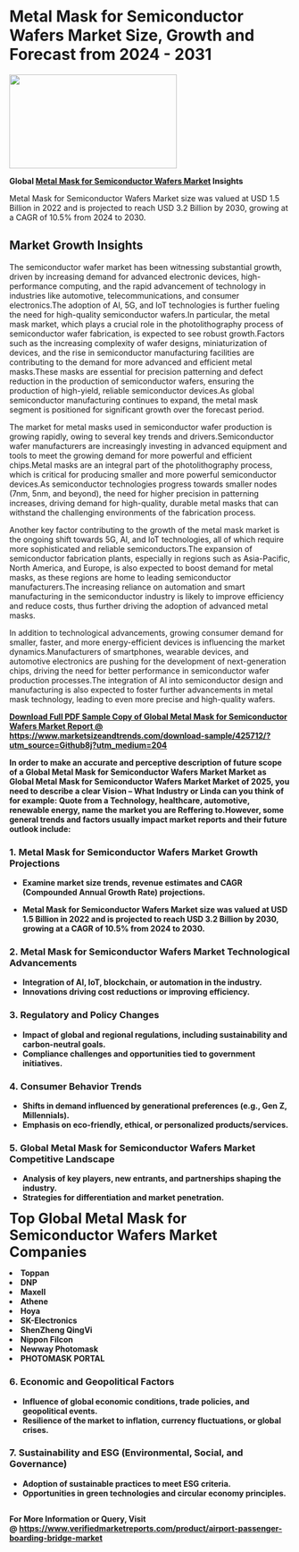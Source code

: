 <H1>Metal Mask for Semiconductor Wafers Market Size, Growth and Forecast from 2024 - 2031</H1><img class="aligncenter size-medium wp-image-584254" src="https://thirdeyenews.in/wp-content/uploads/2024/09/Global-Market-Research-300x168.jpeg" alt="" width="300" height="168" /><p><strong>Global&nbsp;<a href="https://www.marketsizeandtrends.com/download-sample/425712/?utm_source=Github8j?utm_medium=204">Metal Mask for Semiconductor Wafers Market</a> Insights</strong></p><p>Metal Mask for Semiconductor Wafers Market size was valued at USD 1.5 Billion in 2022 and is projected to reach USD 3.2 Billion by 2030, growing at a CAGR of 10.5% from 2024 to 2030.</p><p><h2>Market Growth Insights</h2> <p>The semiconductor wafer market has been witnessing substantial growth, driven by increasing demand for advanced electronic devices, high-performance computing, and the rapid advancement of technology in industries like automotive, telecommunications, and consumer electronics.The adoption of AI, 5G, and IoT technologies is further fueling the need for high-quality semiconductor wafers.In particular, the metal mask market, which plays a crucial role in the photolithography process of semiconductor wafer fabrication, is expected to see robust growth.Factors such as the increasing complexity of wafer designs, miniaturization of devices, and the rise in semiconductor manufacturing facilities are contributing to the demand for more advanced and efficient metal masks.These masks are essential for precision patterning and defect reduction in the production of semiconductor wafers, ensuring the production of high-yield, reliable semiconductor devices.As global semiconductor manufacturing continues to expand, the metal mask segment is positioned for significant growth over the forecast period.</p> <p><strong><a href="#"></a></strong></p> <p>The market for metal masks used in semiconductor wafer production is growing rapidly, owing to several key trends and drivers.Semiconductor wafer manufacturers are increasingly investing in advanced equipment and tools to meet the growing demand for more powerful and efficient chips.Metal masks are an integral part of the photolithography process, which is critical for producing smaller and more powerful semiconductor devices.As semiconductor technologies progress towards smaller nodes (7nm, 5nm, and beyond), the need for higher precision in patterning increases, driving demand for high-quality, durable metal masks that can withstand the challenging environments of the fabrication process.</p> <p>Another key factor contributing to the growth of the metal mask market is the ongoing shift towards 5G, AI, and IoT technologies, all of which require more sophisticated and reliable semiconductors.The expansion of semiconductor fabrication plants, especially in regions such as Asia-Pacific, North America, and Europe, is also expected to boost demand for metal masks, as these regions are home to leading semiconductor manufacturers.The increasing reliance on automation and smart manufacturing in the semiconductor industry is likely to improve efficiency and reduce costs, thus further driving the adoption of advanced metal masks.</p> <p>In addition to technological advancements, growing consumer demand for smaller, faster, and more energy-efficient devices is influencing the market dynamics.Manufacturers of smartphones, wearable devices, and automotive electronics are pushing for the development of next-generation chips, driving the need for better performance in semiconductor wafer production processes.The integration of AI into semiconductor design and manufacturing is also expected to foster further advancements in metal mask technology, leading to even more precise and high-quality wafers.</p> <p><strong><a href="#"></p><p><span class=""><strong>Download Full PDF Sample Copy of Global Metal Mask for Semiconductor Wafers Market Report</strong> @ <a href="https://www.marketsizeandtrends.com/download-sample/425712/?utm_source=Github8j?utm_medium=204" target="_blank">https://www.marketsizeandtrends.com/download-sample/425712/?utm_source=Github8j?utm_medium=204</a></span></p><p>In order to make an accurate and perceptive description of future scope of a Global&nbsp;Metal Mask for Semiconductor Wafers Market Market as Global&nbsp;Metal Mask for Semiconductor Wafers Market Market of 2025, you need to describe a clear Vision &ndash; What Industry or Linda can you think of for example: Quote from a Technology, healthcare, automotive, renewable energy, name the market you are Reffering to.However, some general trends and factors usually impact market reports and their future outlook include:</p><h3>1.&nbsp;<strong>Metal Mask for Semiconductor Wafers Market Growth Projections</strong></h3><ul><li>Examine market size trends, revenue estimates and CAGR (Compounded Annual Growth Rate) projections.</li><li><p>Metal Mask for Semiconductor Wafers Market size was valued at USD 1.5 Billion in 2022 and is projected to reach USD 3.2 Billion by 2030, growing at a CAGR of 10.5% from 2024 to 2030.</p></li></ul><h3>2.&nbsp;<strong>Metal Mask for Semiconductor Wafers Market Technological Advancements</strong></h3><ul><li>Integration of AI, IoT, blockchain, or automation in the industry.</li><li>Innovations driving cost reductions or improving efficiency.</li></ul><h3>3.&nbsp;<strong>Regulatory and Policy Changes</strong></h3><ul><li>Impact of global and regional regulations, including sustainability and carbon-neutral goals.</li><li>Compliance challenges and opportunities tied to government initiatives.</li></ul><h3>4.&nbsp;<strong>Consumer Behavior Trends</strong></h3><ul><li>Shifts in demand influenced by generational preferences (e.g., Gen Z, Millennials).</li><li>Emphasis on eco-friendly, ethical, or personalized products/services.</li></ul><h3>5.&nbsp;<strong>Global Metal Mask for Semiconductor Wafers Market Competitive Landscape</strong></h3><ul><li>Analysis of key players, new entrants, and partnerships shaping the industry.</li><li>Strategies for differentiation and market penetration.</li></ul><p data-pm-slice="1 1 []"><span style="color: inherit; font-family: inherit; font-size: 25px;">Top Global Metal Mask for Semiconductor Wafers Market Companies</span></p><div class="" data-test-id=""><p><li>Toppan</li><li> DNP</li><li> Maxell</li><li> Athene</li><li> Hoya</li><li> SK-Electronics</li><li> ShenZheng QingVi</li><li> Nippon Filcon</li><li> Newway Photomask</li><li> PHOTOMASK PORTAL</li></p></div><h3>6.&nbsp;<strong>Economic and Geopolitical Factors</strong></h3><ul><li>Influence of global economic conditions, trade policies, and geopolitical events.</li><li>Resilience of the market to inflation, currency fluctuations, or global crises.</li></ul><h3>7.&nbsp;<strong>Sustainability and ESG (Environmental, Social, and Governance)</strong></h3><ul><li>Adoption of sustainable practices to meet ESG criteria.</li><li>Opportunities in green technologies and circular economy principles.</li></ul><h2><strong style="font-size: 14px;">For More Information or Query, Visit @&nbsp;</strong><a style="background-color: #ffffff; font-size: 14px;" href="https://www.marketsizeandtrends.com/report/metal-mask-for-semiconductor-wafers-market/" target="_blank">https://www.verifiedmarketreports.com/product/airport-passenger-boarding-bridge-market</a></h2>